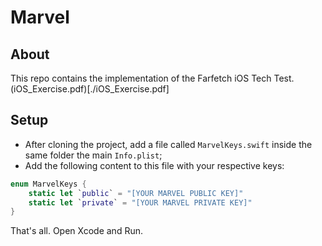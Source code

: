 # Marvel

## About
This repo contains the implementation of the Farfetch iOS Tech Test.
(iOS_Exercise.pdf)[./iOS_Exercise.pdf]

## Setup
- After cloning the project, add a file called `MarvelKeys.swift` inside the same folder the main `Info.plist`; 
- Add the following content to this file with your respective keys:
```swift
enum MarvelKeys {
    static let `public` = "[YOUR MARVEL PUBLIC KEY]"
    static let `private` = "[YOUR MARVEL PRIVATE KEY]"
}
```

That's all. Open Xcode and Run. 